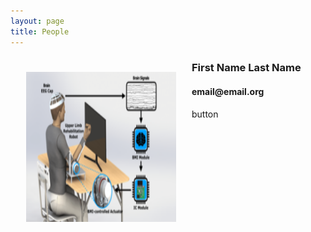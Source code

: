 ```yaml
---
layout: page
title: People
---
```

<html>
  <head>
    <meta name="viewport" content="width=device-width, initial-scale=1">
    <style>
      img {
        height: 240px;
        width: 240px;
        padding: 25px;
      }
   </style>
  </head> 
 </html>

<img src="/assets/newfigure.png" alt="Test" align="left"/>
<h3>First Name Last Name</h3>


<h4>email@email.org</h4>


button

      
        
      
      
     


